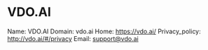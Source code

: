 
# VDO.AI

Name: VDO.AI
Domain: vdo.ai
Home: https://vdo.ai/
Privacy_policy: http://vdo.ai/#/privacy
Email: support@vdo.ai
